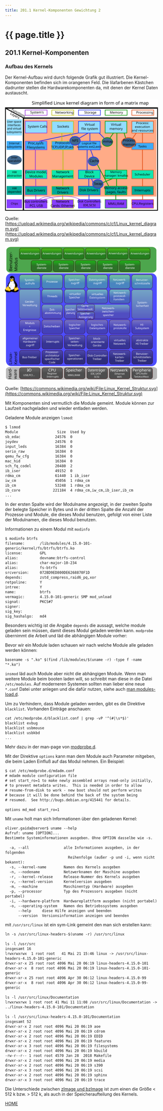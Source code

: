 ```yaml
---
title: 201.1 Kernel-Komponenten Gewichtung 2
---
```


# {{ page.title }}

## 201.1 Kernel-Komponenten

### Aufbau des Kernels

Der Kernel-Aufbau wird durch folgende Grafik gut illustriert. Die Kernel-Komponenten befinden sich im orangenen Feld.
Die lilafarbenen Kästchen dadrunter stellen die Hardwarekomponenten da, mit denen der Kernel Daten austauscht.

![](./pictures/Linux_kernel_diagram.svg)

Quelle: [https://upload.wikimedia.org/wikipedia/commons/c/cf/Linux_kernel_diagram.svg](https://upload.wikimedia.org/wikipedia/commons/c/cf/Linux_kernel_diagram.svg)

![](./pictures/Linux_Kernel_Struktur.svg)

Quelle: [https://commons.wikimedia.org/wiki/File:Linux_Kernel_Struktur.svg](https://commons.wikimedia.org/wiki/File:Linux_Kernel_Struktur.svg)

Mit Komponenten sind vermutlich die Module gemeint. Module können zur Laufzeit nachgeladen und wieder entladen werden.

Geladene Module anzeigen `lsmod`:

```
$ lsmod
Module                  Size  Used by
sb_edac                24576  0
joydev                 24576  0
input_leds             16384  0
serio_raw              16384  0
qemu_fw_cfg            16384  0
mac_hid                16384  0
sch_fq_codel           20480  2
ib_iser                49152  0
rdma_cm                61440  1 ib_iser
iw_cm                  45056  1 rdma_cm
ib_cm                  53248  1 rdma_cm
ib_core               221184  4 rdma_cm,iw_cm,ib_iser,ib_cm
...
```

In der ersten Spalte wird der Modulname angezeigt, in der zweiten Spalte der belegte Speicher in Bytes und in der dritten Spalte die Anzahl der Prozesse und Module, die dieses Modul benutzen, gefolgt von einer Liste der Modulnamen, die dieses Modul benutzen.

Informationen zu einem Modul mit `modinfo`

```
$ modinfo btrfs
filename:       /lib/modules/4.15.0-101-generic/kernel/fs/btrfs/btrfs.ko
license:        GPL
alias:          devname:btrfs-control
alias:          char-major-10-234
alias:          fs-btrfs
srcversion:     072BD9ED800DE6268870F1D
depends:        zstd_compress,raid6_pq,xor
retpoline:      Y
intree:         Y
name:           btrfs
vermagic:       4.15.0-101-generic SMP mod_unload
signat:         PKCS#7
signer:
sig_key:
sig_hashalgo:   md4
```

Besonders wichtig ist die Angabe `depends` die aussagt, welche module geladen sein müssen, damit dieses Modul geladen werden kann.
`modprobe` übernimmt die Arbeit und läd die abhängigen Module vorher:

Bevor wir ein Module laden schauen wir nach welche Module alle geladen werden können:

```
basename -s ".ko" $(find /lib/modules/$(uname -r) -type f -name "*.ko")
```

`insmod` läd auch Module aber nicht die abhängigen Module. Wenn man weitere Module beim booten laden will, so schreibt man diese in
die Datei `/etc/modules`. Auf moderneren Systemen sollten man lieber eine neue `*.conf` Datei unter anlegen und die dafür nutzen, siehe auch
[man modules-load.d](http://man7.org/linux/man-pages/man5/modules-load.d.5.html).

Um zu Verhindern, dass Module geladen werden, gibt es die Direktive `blacklist`. Vorhanden Einträge anschauen:

```
cat /etc/modprobe.d/blacklist.conf | grep -vP '^(#|\s*$)'
blacklist evbug
blacklist usbmouse
blacklist usbkbd
...
```

Mehr dazu in der man-page von [modprobe.d](http://man7.org/linux/man-pages/man5/modprobe.d.5.html).

Mit der Direktive `options` kann man dem Module auch Parameter mitgeben, die beim Laden Einfluß auf das Modul nehmen. Ein Beispiel:

```
$ cat /etc/modprobe.d/mdadm.conf
# mdadm module configuration file
# set start_ro=1 to make newly assembled arrays read-only initially,
# to prevent metadata writes.  This is needed in order to allow
# resume-from-disk to work - new boot should not perform writes
# because it will be done behind the back of the system being
# resumed.  See http://bugs.debian.org/415441 for details.

options md_mod start_ro=1
```

Mit `uname` holt man sich Informationen über den geladenen Kernel:

```
oliver.gaida@server$ uname --help
Aufruf: uname [OPTION]...
Bestimmte Systeminformationen ausgeben. Ohne OPTION dasselbe wie -s.

  -a, --all                alle Informationen ausgeben, in der folgenden
                             Reihenfolge (außer -p und -i, wenn nicht bekannt):
  -s, --kernel-name        Namen des Kernels ausgeben
  -n, --nodename           Netzwerknamen der Maschine ausgeben
  -r, --kernel-release     Release‐Nummer des Kernels ausgeben
  -v, --kernel-version     Kernelversion ausgeben
  -m, --machine            Maschinentyp (Hardware) ausgeben
  -p, --processor          Typ des Prozessors ausgeben (nicht portabel)
  -i, --hardware-platform  Hardwareplattform ausgeben (nicht portabel)
  -o, --operating-system   Namen des Betriebssystems ausgeben
      --help     diese Hilfe anzeigen und beenden
      --version  Versionsinformation anzeigen und beenden
```

mit `/usr/src/linux` ist ein sym-Link gemeint den man sich erstellen kann:

```
ln -s /usr/src/linux-headers-$(uname -r) /usr/src/linux

ls -l /usr/src
insgesamt 16
lrwxrwxrwx  1 root root   41 Mai 21 15:46 linux -> /usr/src/linux-headers-4.15.0-101-generic
drwxr-xr-x 25 root root 4096 Mai 20 06:19 linux-headers-4.15.0-101
drwxr-xr-x  8 root root 4096 Mai 20 06:19 linux-headers-4.15.0-101-generic
drwxr-xr-x 25 root root 4096 Apr 30 06:12 linux-headers-4.15.0-99
drwxr-xr-x  8 root root 4096 Apr 30 06:12 linux-headers-4.15.0-99-generic

ls -l /usr/src/linux/Documentation
lrwxrwxrwx 1 root root 41 Mai 11 11:08 /usr/src/linux/Documentation -> ../linux-headers-4.15.0-101/Documentation

ls -l /usr/src/linux-headers-4.15.0-101/Documentation
insgesamt 52
drwxr-xr-x 2 root root 4096 Mai 20 06:19 aoe
drwxr-xr-x 2 root root 4096 Mai 20 06:19 cdrom
drwxr-xr-x 2 root root 4096 Mai 20 06:19 EDID
drwxr-xr-x 2 root root 4096 Mai 20 06:19 features
drwxr-xr-x 3 root root 4096 Mai 20 06:19 filesystems
drwxr-xr-x 2 root root 4096 Mai 20 06:19 kbuild
-rw-r--r-- 1 root root 4570 Jan 28  2018 Makefile
drwxr-xr-x 2 root root 4096 Mai 20 06:19 media
drwxr-xr-x 2 root root 4096 Mai 20 06:19 s390
drwxr-xr-x 3 root root 4096 Mai 20 06:19 scsi
drwxr-xr-x 2 root root 4096 Mai 20 06:19 sphinx
drwxr-xr-x 3 root root 4096 Mai 20 06:19 trace
```

Die Unterschiede zwischen [zImage und bzImage](https://www.kernel.org/doc/Documentation/x86/boot.txt) ist zum einen die Größe < 512 k bzw. > 512 k, als auch
in der Speicheraufteilung des Kernels.

[HOME](./)
